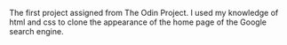 The first project assigned from The Odin Project. I used my knowledge of html and css to clone the appearance of the home page of the Google search engine.
